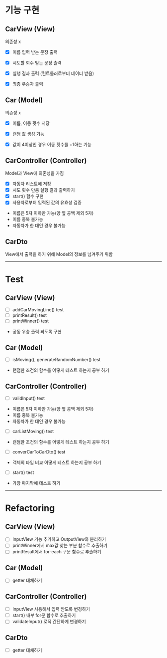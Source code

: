 # 기능 구현 

## CarView (View) 
의존성 x
- [x] 이름 입력 받는 문장 출력
- [x] 시도할 회수 받는 문장 출력
- [x] 실행 결과 출력 (컨트롤러로부터 데이터 받음)
- [x] 최종 우승자 출력




## Car (Model)
의존성 x
- [x] 이름, 이동 횟수 저장
- [x] 랜덤 값 생성 기능
- [x] 값이 4이상인 경우 이동 횟수를 +1하는 기능



## CarController (Controller)
Model과 View에 의존성을 가짐
- [x] 자동차 리스트에 저장
- [x] 시도 횟수 만큼 실행 결과 출력하기
- [x] start() 함수 구현
- [x] 사용자로부터 입력된 값의 유효성 검증
- 이름은 5자 이하만 가능(양 옆 공백 제외 5자)
- 이름 중복 불가능
- 자동차가 한 대인 경우 불가능


## CarDto
View에서 출력을 하기 위해 Model의 정보를 넘겨주기 위함

---

# Test

## CarView (View)
- [ ] addCarMovingLine() test
- [ ] printResult() test
- [ ] printWinner() test
- 공동 우승 출력 되도록 구현

## Car (Model)
- [ ] isMoving(), generateRandomNumber() test
- 랜덤한 조건의 함수를 어떻게 테스트 하는지 공부 하기

## CarController (Controller)
- [ ] validInput() test
- 이름은 5자 이하만 가능(양 옆 공백 제외 5자)
- 이름 중복 불가능
- 자동차가 한 대인 경우 불가능
- [ ] carListMoving() test
- 랜덤한 조건의 함수를 어떻게 테스트 하는지 공부 하기
- [ ] converCarToCarDto() test
- 객체의 타입 비교 어떻게 테스트 하는지 공부 하기
- [ ] start() test
- 가장 마지막에 테스트 하기



---

# Refactoring

## CarView (View)
- [ ] InputView 기능 추가하고 OutputView와 분리하기
- [ ] printWinner에서 max값 찾는 부분 함수로 추출하기
- [ ] printResult에서 for-each 구문 함수로 추출하기

## Car (Model)
- [ ] getter 대체하기

## CarController (Controller)
- [ ] InputView 사용해서 입력 받도록 변경하기
- [ ] start() 내부 for문 함수로 추출하기
- [ ] validateInput() 로직 간단하게 변경하기

## CarDto
- [ ] getter 대체하기
